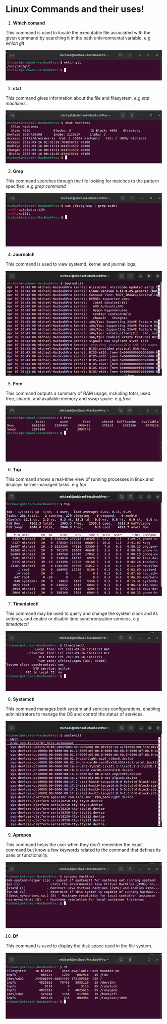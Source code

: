 # Linux Commands and their uses!

1. **Which comand**

This command is used to locate the executable file associated with the given command by searching it in the path enivironmental variable. e.g _which git_

![which_command](images/which.png)


2. **stat**

This command gives information about the file and filesystem. e.g _stat machines_.

![stat_command](images/stat%20command.png)


3. **Grep**

This command searches through the file looking for matches to the pattern specified. e.g _grep  command_

![grep_command](images/grep%20command.png)


4. **Journalctl**

This command is used to view systemd, kernel and journal logs.

![journalctl_command](images/journalctl.png)

5. **Free**

This command outputs a summary of RAM usage, including total, used, free, shared, and available memory and swap space. e.g _free_

![free_command](images/free%20command.png)

6. **Top**

This command shows a real-time view of running processes in linux and displays kernel-managed tasks. e.g _top_

![top_command](images/top%20command.png)

7. **Timedatectl**

This command may be used to query and change the system clock and its settings, and enable or disable time synchronization services. e.g _timedatectl_

![timedatectl_command](images/timedatectl.png)

8. **Systemctl**

This command manages both system and services configurations, enabling administrators to manage the OS and control the status of services.

![systemctl_command](images/systemctl.png)

9. **Apropos**

This command helps the user when they don't remember the exact command but know a few keywords related to the command that defines its uses or functionality.

![apropos_command](images/apropos.png)

10. **Df**

This command is used to display the disk space used in the file system.

![df_command](images/df.png)